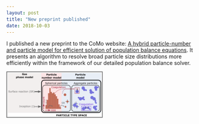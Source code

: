 ```yaml
---
layout: post
title: "New preprint published"
date: 2018-10-03
---
```


<div class="blurb"> 
  <p>
    I published a new preprint to the CoMo website: 
    <a href="http://como.ceb.cam.ac.uk/index.php?Page=Preprints&No=211">A hybrid particle-number and particle model for efficient solution of population balance equations</a>. 
    It presents an algorithm to resolve broad particle size distributions more efficiently 
    within the framework of our detailed population balance solver. 
  </p>
  
  <img src="/images/c4e_preprint_211.png" style="border: 2px solid grey" height=auto width="250" class="left"></img>
</div>
